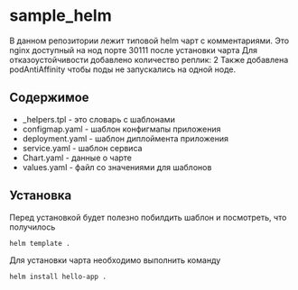 # sample_helm
В данном репозитории лежит типовой helm чарт с комментариями.
Это nginx доступный на нод порте 30111 после установки чарта
Для отказоустойчивости добавлено количество реплик: 2
Также добавлена podAntiAffinity чтобы поды не запускались на одной ноде.

## Содержимое

- _helpers.tpl - это словарь с шаблонами
- configmap.yaml - шаблон конфигмапы приложения
- deployment.yaml - шаблон диплоймента приложения
- service.yaml - шаблон сервиса
- Chart.yaml - данные о чарте
- values.yaml - файл со значениями для шаблонов

## Установка

Перед установкой будет полезно побилдить шаблон и посмотреть, что получилось

```sh
helm template .
```

Для установки чарта необходимо выполнить команду

```sh
helm install hello-app .
```